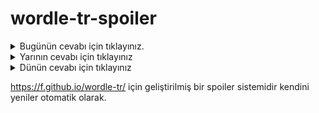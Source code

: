# wordle-tr-spoiler

<details>
  <summary>Bugünün cevabı için tıklayınız.</summary>
  <br>
    <b> eskiz </b>
</details>

<details>
  <summary>Yarının cevabı için tıklayınız</summary>
  <br>
   <b> girdi </b>
</details>

<details>
  <summary>Dünün cevabı için tıklayınız </summary>
  <br>
  <b> konuş </b>
</details>

https://f.github.io/wordle-tr/ için geliştirilmiş bir spoiler sistemidir kendini yeniler otomatik olarak.

